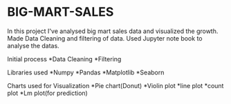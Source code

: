 # BIG-MART-SALES
In this project I've analysed big mart sales data and visualized the growth. Made Data Cleaning and filtering of data. 
Used Jupyter note book to analyse the datas.

Initial process
*Data Cleaning
*Filtering

Libraries used
*Numpy
*Pandas
*Matplotlib
*Seaborn


Charts used for Visualization
*Pie chart(Donut)
*Violin plot
*line plot
*count plot
*Lm plot(for prediction)
